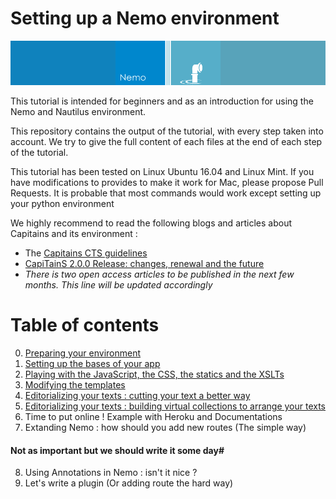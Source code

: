 Setting up a Nemo environment
===

![Header](header.png)

This tutorial is intended for beginners and as an introduction for using the Nemo and Nautilus environment.

This repository contains the output of the tutorial, with every step taken into account. We try to give the full content of each files at the end of each step of the tutorial.

This tutorial has been tested on Linux Ubuntu 16.04 and Linux Mint. If you have modifications to provides to make it work
for Mac, please propose Pull Requests. It is probable that most commands would work except setting up your python environment

We highly recommend to read the following blogs and articles about Capitains and its environment :
- The [Capitains CTS guidelines](http://capitains.org/pages/guidelines)
- [CapiTainS 2.0.0 Release: changes, renewal and the future ](http://capitains.org/milestones/2017/04/28/2.0.0) 
- *There is two open access articles to be published in the next few months. This line will be updated accordingly*

# Table of contents 

0. [Preparing your environment](0-preparing-your-environment.md)
1. [Setting up the bases of your app](1-setting-up-the-app.md)
2. [Playing with the JavaScript, the CSS, the statics and the XSLTs](2-playing-with-js-css-xslt.md)
3. [Modifying the templates](3-modifying-the-templates.md)
4. [Editorializing your texts : cutting your text a better way](4-editorializing-your-texts-cutting-your-text-a-better-way.md)
5. [Editorializing your texts : building virtual collections to arrange your texts](5-editorializing-your-texts-building-virtual-collections-to-arrange-your-texts.md)
6. Time to put online ! Example with Heroku and Documentations
7. Extanding Nemo : how should you add new routes (The simple way)

#### Not as important but we should write it some day#

8. Using Annotations in Nemo : isn't it nice ?
9. Let's write a plugin (Or adding route the hard way)